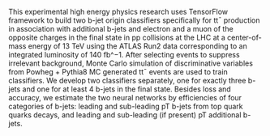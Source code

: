 This experimental high energy physics research uses TensorFlow framework to build two b-jet origin classifiers specifically for tt¯
production in association with additional b-jets and electron and a muon of the opposite charges
in the final state in pp collisions at the LHC at a center-of-mass energy of 13 TeV using the
ATLAS Run2 data corresponding to an integrated luminosity of 140 fb^−1. After selecting
events to suppress irrelevant background, Monte Carlo simulation of discriminative variables
from Powheg + Pythia8 MC generated tt¯ events are used to train classifiers. We develop two
classifiers separately, one for exactly three b-jets and one for at least 4 b-jets in the final state.
Besides loss and accuracy, we estimate the two neural networks by efficiencies of four categories
of b-jets: leading and sub-leading pT b-jets from top quark quarks decays, and leading and
sub-leading (if present) pT additional b-jets.
